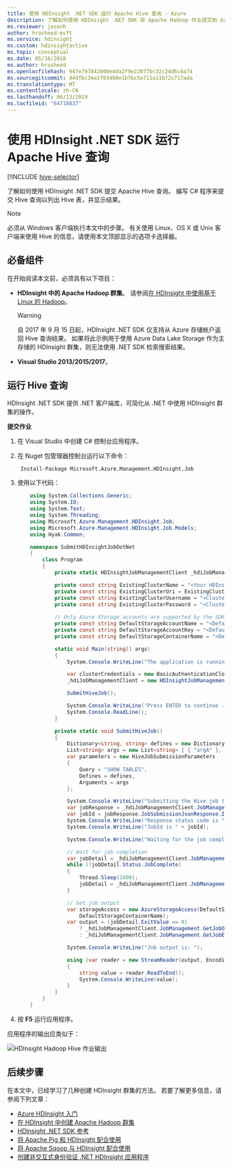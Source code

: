 ```yaml
---
title: 使用 HDInsight .NET SDK 运行 Apache Hive 查询 - Azure
description: 了解如何使用 HDInsight .NET SDK 将 Apache Hadoop 作业提交到 Azure HDInsight Apache Hadoop。
ms.reviewer: jasonh
author: hrasheed-msft
ms.service: hdinsight
ms.custom: hdinsightactive
ms.topic: conceptual
ms.date: 05/16/2018
ms.author: hrasheed
ms.openlocfilehash: 947e797842000e4da2f9e22077bc32c24d6c6a74
ms.sourcegitcommit: d4dfbc34a1f03488e1b7bc5e711a11b72c717ada
ms.translationtype: MT
ms.contentlocale: zh-CN
ms.lasthandoff: 06/13/2019
ms.locfileid: "64718837"
---
```

# <a name="run-apache-hive-queries-using-hdinsight-net-sdk"></a>使用 HDInsight .NET SDK 运行 Apache Hive 查询
[!INCLUDE [hive-selector](../../../includes/hdinsight-selector-use-hive.md)]

了解如何使用 HDInsight .NET SDK 提交 Apache Hive 查询。 编写 C# 程序来提交 Hive 查询以列出 Hive 表，并显示结果。

> [!NOTE]  
> 必须从 Windows 客户端执行本文中的步骤。 有关使用 Linux、OS X 或 Unix 客户端来使用 Hive 的信息，请使用本文顶部显示的选项卡选择器。

## <a name="prerequisites"></a>必备组件
在开始阅读本文前，必须具有以下项目：

* **HDInsight 中的 Apache Hadoop 群集**。 请参阅[在 HDInsight 中使用基于 Linux 的 Hadoop](apache-hadoop-linux-tutorial-get-started.md)。

    > [!WARNING]  
    > 自 2017 年 9 月 15 日起，HDInsight .NET SDK 仅支持从 Azure 存储帐户返回 Hive 查询结果。 如果将此示例用于使用 Azure Data Lake Storage 作为主存储的 HDInsight 群集，则无法使用 .NET SDK 检索搜索结果。

* **Visual Studio 2013/2015/2017**。

## <a name="run-a-hive-query"></a>运行 Hive 查询
HDInsight .NET SDK 提供 .NET 客户端库，可简化从 .NET 中使用 HDInsight 群集的操作。 

**提交作业**

1. 在 Visual Studio 中创建 C# 控制台应用程序。
2. 在 Nuget 包管理器控制台运行以下命令：
   
        Install-Package Microsoft.Azure.Management.HDInsight.Job
3. 使用以下代码：

    ```csharp
        using System.Collections.Generic;
        using System.IO;
        using System.Text;
        using System.Threading;
        using Microsoft.Azure.Management.HDInsight.Job;
        using Microsoft.Azure.Management.HDInsight.Job.Models;
        using Hyak.Common;
   
        namespace SubmitHDInsightJobDotNet
        {
            class Program
            {
                private static HDInsightJobManagementClient _hdiJobManagementClient;
   
                private const string ExistingClusterName = "<Your HDInsight Cluster Name>";
                private const string ExistingClusterUri = ExistingClusterName + ".azurehdinsight.net";
                private const string ExistingClusterUsername = "<Cluster Username>";
                private const string ExistingClusterPassword = "<Cluster User Password>";
                
                // Only Azure Storage accounts are supported by the SDK
                private const string DefaultStorageAccountName = "<Default Storage Account Name>";
                private const string DefaultStorageAccountKey = "<Default Storage Account Key>";
                private const string DefaultStorageContainerName = "<Default Blob Container Name>";
   
                static void Main(string[] args)
                {
                    System.Console.WriteLine("The application is running ...");
   
                    var clusterCredentials = new BasicAuthenticationCloudCredentials { Username = ExistingClusterUsername, Password = ExistingClusterPassword };
                    _hdiJobManagementClient = new HDInsightJobManagementClient(ExistingClusterUri, clusterCredentials);
   
                    SubmitHiveJob();
   
                    System.Console.WriteLine("Press ENTER to continue ...");
                    System.Console.ReadLine();
                }
   
                private static void SubmitHiveJob()
                {
                    Dictionary<string, string> defines = new Dictionary<string, string> { { "hive.execution.engine", "tez" }, { "hive.exec.reducers.max", "1" } };
                    List<string> args = new List<string> { { "argA" }, { "argB" } };
                    var parameters = new HiveJobSubmissionParameters
                    {
                        Query = "SHOW TABLES",
                        Defines = defines,
                        Arguments = args
                    };
   
                    System.Console.WriteLine("Submitting the Hive job to the cluster...");
                    var jobResponse = _hdiJobManagementClient.JobManagement.SubmitHiveJob(parameters);
                    var jobId = jobResponse.JobSubmissionJsonResponse.Id;
                    System.Console.WriteLine("Response status code is " + jobResponse.StatusCode);
                    System.Console.WriteLine("JobId is " + jobId);
   
                    System.Console.WriteLine("Waiting for the job completion ...");
   
                    // Wait for job completion
                    var jobDetail = _hdiJobManagementClient.JobManagement.GetJob(jobId).JobDetail;
                    while (!jobDetail.Status.JobComplete)
                    {
                        Thread.Sleep(1000);
                        jobDetail = _hdiJobManagementClient.JobManagement.GetJob(jobId).JobDetail;
                    }
   
                    // Get job output
                    var storageAccess = new AzureStorageAccess(DefaultStorageAccountName, DefaultStorageAccountKey,
                        DefaultStorageContainerName);
                    var output = (jobDetail.ExitValue == 0)
                        ? _hdiJobManagementClient.JobManagement.GetJobOutput(jobId, storageAccess) // fetch stdout output in case of success
                        : _hdiJobManagementClient.JobManagement.GetJobErrorLogs(jobId, storageAccess); // fetch stderr output in case of failure
   
                    System.Console.WriteLine("Job output is: ");
   
                    using (var reader = new StreamReader(output, Encoding.UTF8))
                    {
                        string value = reader.ReadToEnd();
                        System.Console.WriteLine(value);
                    }
                }
            }
        }
    ```
4. 按 **F5** 运行应用程序。

应用程序的输出应类似于：

![HDInsight Hadoop Hive 作业输出](./media/apache-hadoop-use-hive-dotnet-sdk/hdinsight-hadoop-use-hive-net-sdk-output.png)

## <a name="next-steps"></a>后续步骤
在本文中，已经学习了几种创建 HDInsight 群集的方法。 若要了解更多信息，请参阅下列文章：

* [Azure HDInsight 入门](apache-hadoop-linux-tutorial-get-started.md)
* [在 HDInsight 中创建 Apache Hadoop 群集](../hdinsight-hadoop-provision-linux-clusters.md)
* [HDInsight .NET SDK 参考](https://docs.microsoft.com/dotnet/api/overview/azure/hdinsight)
* [将 Apache Pig 和 HDInsight 配合使用](hdinsight-use-pig.md)
* [将 Apache Sqoop 与 HDInsight 配合使用](apache-hadoop-use-sqoop-mac-linux.md)
* [创建非交互式身份验证 .NET HDInsight 应用程序](../hdinsight-create-non-interactive-authentication-dotnet-applications.md)
 


